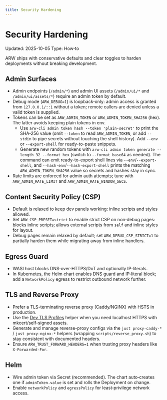 ```yaml
---
title: Security Hardening
---
```


# Security Hardening
Updated: 2025-10-05
Type: How‑to

ARW ships with conservative defaults and clear toggles to harden deployments without breaking development.

## Admin Surfaces

- Admin endpoints (`/admin/*`) and admin UI assets (`/admin/ui/*` and `/admin/ui/assets/*`) require an admin token by default.
- Debug mode (`ARW_DEBUG=1`) is loopback‑only: admin access is granted from `127.0.0.1/::1` without a token; remote callers are denied unless a valid token is supplied.
- Tokens can be set as `ARW_ADMIN_TOKEN` or `ARW_ADMIN_TOKEN_SHA256` (hex). The latter avoids keeping plain tokens in env.
  - Use `arw-cli admin token hash --token 'plain-secret'` to print the SHA‑256 value (omit `--token` to read `ARW_ADMIN_TOKEN`, or add `--stdin` to pipe secrets without touching the shell history). Add `--env` or `--export-shell` for ready-to-paste snippets.
  - Generate new random tokens with `arw-cli admin token generate --length 32 --format hex` (switch to `--format base64` as needed). The command can emit ready-to-export shell lines via `--env`/`--export-shell`, and `--hash-env`/`--hash-export-shell` prints the matching `ARW_ADMIN_TOKEN_SHA256` value so secrets and hashes stay in sync.
- Rate limits are enforced for admin auth attempts; tune with `ARW_ADMIN_RATE_LIMIT` and `ARW_ADMIN_RATE_WINDOW_SECS`.

## Content Security Policy (CSP)

- Default is relaxed to keep dev panels working: inline scripts and styles allowed.
- Set `ARW_CSP_PRESET=strict` to enable strict CSP on non‑debug pages: blocks inline scripts; allows external scripts from `self` and inline styles for layout.
- Debug pages remain relaxed by default; set `ARW_DEBUG_CSP_STRICT=1` to partially harden them while migrating away from inline handlers.

## Egress Guard

- WASI host blocks DNS‑over‑HTTPS/DoT and optionally IP‑literals.
- In Kubernetes, the Helm chart enables DNS guard and IP‑literal block; add a `NetworkPolicy` egress to restrict outbound network further.

## TLS and Reverse Proxy

- Prefer a TLS-terminating reverse proxy (Caddy/NGINX) with HSTS in production.
- Use the [Dev TLS Profiles](dev_tls.md) helper when you need localhost HTTPS with mkcert/self-signed assets.
- Generate and manage reverse-proxy configs via the `just proxy-caddy-*` / `just proxy-nginx-*` helpers (wrapping `scripts/reverse_proxy.sh`) to stay consistent with documented headers.
- Ensure `ARW_TRUST_FORWARD_HEADERS=1` when trusting proxy headers like `X-Forwarded-For`.

## Helm

- Wire admin token via Secret (recommended). The chart auto‑creates one if `adminToken.value` is set and rolls the Deployment on change.
- Enable `networkPolicy` and `egressPolicy` for least‑privilege network access.
